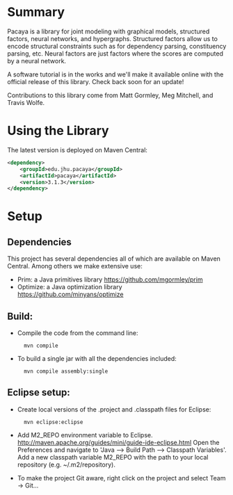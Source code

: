 # Summary

Pacaya is a library for joint modeling with graphical models,
structured factors, neural networks, and hypergraphs. Structured
factors allow us to encode structural constraints such as for
dependency parsing, constituency parsing, etc. Neural factors are 
just factors where the scores are computed by a neural network. 

A software tutorial is in the works and we'll make it available online with the official release of this library. 
Check back soon for an update!

Contributions to this library come from Matt Gormley, Meg Mitchell, and Travis Wolfe.

# Using the Library

The latest version is deployed on Maven Central:

```xml
<dependency>
    <groupId>edu.jhu.pacaya</groupId>
    <artifactId>pacaya</artifactId>
    <version>3.1.3</version>
</dependency>
```

# Setup

## Dependencies

This project has several dependencies all of which are available on Maven Central.
Among others we make extensive use:
* Prim: a Java primitives library
  https://github.com/mgormley/prim
* Optimize: a Java optimization library
  https://github.com/minyans/optimize

## Build:

* Compile the code from the command line:

        mvn compile

* To build a single jar with all the dependencies included:

        mvn compile assembly:single

## Eclipse setup:

* Create local versions of the .project and .classpath files for Eclipse:

        mvn eclipse:eclipse

* Add M2\_REPO environment variable to
  Eclipse. http://maven.apache.org/guides/mini/guide-ide-eclipse.html
  Open the Preferences and navigate to 'Java --> Build Path -->
  Classpath Variables'. Add a new classpath variable M2\_REPO with the
  path to your local repository (e.g. ~/.m2/repository).

* To make the project Git aware, right click on the project and select Team -> Git... 
